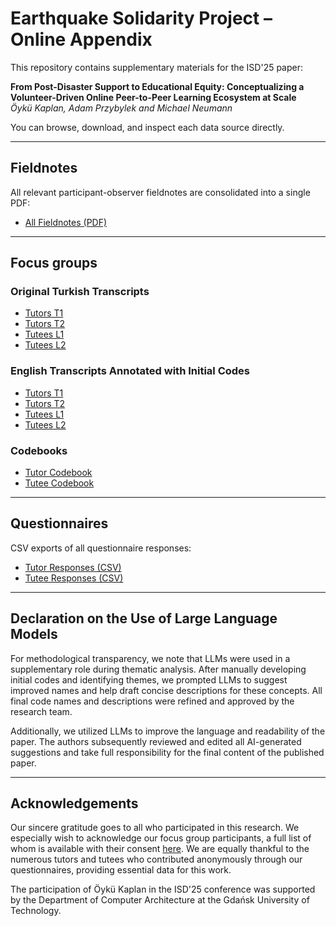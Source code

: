 # Earthquake Solidarity Project – Online Appendix

This repository contains supplementary materials for the ISD'25 paper:

**From Post-Disaster Support to Educational Equity: Conceptualizing a Volunteer-Driven Online Peer-to-Peer Learning Ecosystem at Scale**  
*Öykü Kaplan, Adam Przybylek and Michael Neumann*

You can browse, download, and inspect each data source directly.

---

## Fieldnotes

All relevant participant-observer fieldnotes are consolidated into a single PDF:

- [All Fieldnotes (PDF)](./fieldnotes/all_fieldnotes.pdf)  

---

## Focus groups

### Original Turkish Transcripts

- [Tutors T1](./focus-groups/original/T1_Tutors.txt)
- [Tutors T2](./focus-groups/original/T2_Tutors.txt)
- [Tutees L1](./focus-groups/original/L1_Tutees.txt)
- [Tutees L2](./focus-groups/original/L2_Tutees.txt)

### English Transcripts Annotated with Initial Codes

- [Tutors T1](./focus-groups/english_translations/T1_tutors_Annotated_InitialCodes.docx)
- [Tutors T2](./focus-groups/english_translations/T2_tutors_Annotated_InitialCodes.docx)
- [Tutees L1](./focus-groups/english_translations/L1_Tutees_Annotated_InitialCodes.docx)
- [Tutees L2](./focus-groups/english_translations/L2_Tutees_Annotated_InitialCodes.docx)

### Codebooks

- [Tutor Codebook](./focus-groups/tutors_codebook.md)
- [Tutee Codebook](./focus-groups/tutees_codebook.md)  

---

## Questionnaires

CSV exports of all questionnaire responses:

- [Tutor Responses (CSV)](./questionnaires/tutors_responses.csv)  
- [Tutee Responses (CSV)](./questionnaires/tutees_responses.csv) 

---

## Declaration on the Use of Large Language Models

For methodological transparency, we note that LLMs were used in a supplementary role during thematic analysis. After manually developing initial codes and identifying themes, we prompted LLMs to suggest improved names and help draft concise descriptions for these concepts. All final code names and descriptions were refined and approved by the research team.

Additionally, we utilized LLMs to improve the language and readability of the paper. The authors subsequently reviewed and edited all AI-generated suggestions and take full responsibility for the final content of the published paper.

---

## Acknowledgements

Our sincere gratitude goes to all who participated in this research. We especially wish to acknowledge our focus group participants, a full list of whom is available with their consent [here](./focus-groups/focus_group_participants.md). We are equally thankful to the numerous tutors and tutees who contributed anonymously through our questionnaires, providing essential data for this work.

The participation of Öykü Kaplan in the ISD'25 conference was supported by the Department of Computer Architecture at the Gdańsk University of Technology.